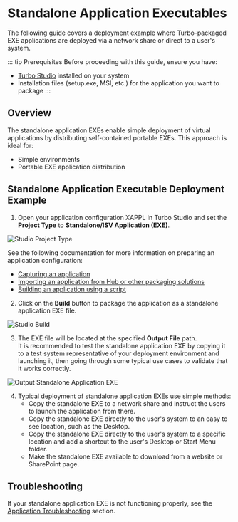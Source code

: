 # Standalone Application Executables

The following guide covers a deployment example where Turbo-packaged EXE applications are deployed via a network share or direct to a user's system.

::: tip Prerequisites
Before proceeding with this guide, ensure you have:
- [Turbo Studio](/studio/) installed on your system
- Installation files (setup.exe, MSI, etc.) for the application you want to package
:::

## Overview

The standalone application EXEs enable simple deployment of virtual applications by distributing self-contained portable EXEs. This approach is ideal for:
- Simple environments
- Portable EXE application distribution

## Standalone Application Executable Deployment Example

1. Open your application configuration XAPPL in Turbo Studio and set the **Project Type** to **Standalone/ISV Application (EXE)**.

![Studio Project Type](/images/deploy-exe-project_type.png)

See the following documentation for more information on preparing an application configuration:
- [Capturing an application](/studio/working-with-turbo-studio/setup-capture.html)
- [Importing an application from Hub or other packaging solutions](/studio/working-with-turbo-studio/import-configuration.html)
- [Building an application using a script](https://github.com/turboapps/powershell-builds)

2. Click on the **Build** button to package the application as a standalone application EXE file.

![Studio Build](/images/deploy-exe-build.png)

3. The EXE file will be located at the specified **Output File** path.  
It is recommended to test the standalone application EXE by copying it to a test system representative of your deployment environment and launching it, then going through some typical use cases to validate that it works correctly.

![Output Standalone Application EXE](/images/deploy-exe-output.png)

4. Typical deployment of standalone application EXEs use simple methods:
   - Copy the standalone EXE to a network share and instruct the users to launch the application from there.
   - Copy the standalone EXE directly to the user's system to an easy to see location, such as the Desktop.
   - Copy the standalone EXE directly to the user's system to a specific location and add a shortcut to the user's Desktop or Start Menu folder.
   - Make the standalone EXE available to download from a website or SharePoint page.
   
## Troubleshooting

If your standalone application EXE is not functioning properly, see the [Application Troubleshooting](/client/turbo-vm/troubleshooting/) section.
